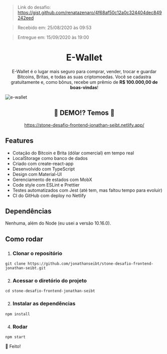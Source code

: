 > Link do desafio: https://gist.github.com/renatazenaro/4f68af50c12a0c324404dec849242eed

> Recebido em: 25/08/2020 às 09:53

> Entregue em: 15/09/2020 às 19:00

<h1 align="center">E-Wallet</h1>

<p align="center">E-Wallet é o lugar mais seguro para comprar, vender, trocar e guardar Bitcoins, Britas, e todas as suas criptomoedas. Você se cadastra gratuitamente e, como bônus, recebe um prêmio de <strong>R$ 100.000,00 de boas-vindas</strong>!</p>

![e-wallet](https://user-images.githubusercontent.com/56838120/93255708-a8e1f580-f770-11ea-9cf6-209f2e3ad0c5.png)

<h2 align="center">🎉 DEMO!? Temos 👏</h2>

<p align="center"><a href="https://stone-desafio-frontend-jonathan-seibt.netlify.app/">https://stone-desafio-frontend-jonathan-seibt.netlify.app/</a></p>

## Features

- Cotação do Bitcoin e Brita (dólar comercial) em tempo real
- LocalStorage como banco de dados
- Criado com create-react-app
- Desenvolvido com TypeScript
- Design com Material-UI
- Gerenciamento de estados com MobX
- Code style com ESLint e Prettier
- Testes automatizados com Jest (até tem, mas faltou tempo para evoluir)
- CI do GitHub com deploy no Netlify

## Dependências

Nenhuma, além do Node (eu usei a versão 10.16.0).

## Como rodar

1. ### Clonar o repositório
```
git clone https://github.com/jonathanseibt/stone-desafio-frontend-jonathan-seibt.git
```
2. ### Acessar o diretório do projeto
```
cd stone-desafio-frontend-jonathan-seibt
```
2. ### Instalar as dependências
```
npm install
```
4. ### Rodar
```
npm start
```
👏 Feito!
